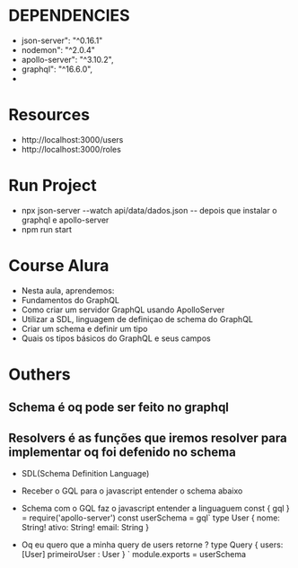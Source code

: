 # DEPENDENCIES 
- json-server": "^0.16.1"
- nodemon": "^2.0.4"
- apollo-server": "^3.10.2",
- graphql": "^16.6.0",
-


# Resources
- http://localhost:3000/users
- http://localhost:3000/roles

# Run Project
- npx json-server --watch api/data/dados.json
-- depois que instalar o graphql e apollo-server
- npm run start






# Course Alura

- Nesta aula, aprendemos:
- Fundamentos do GraphQL
- Como criar um servidor GraphQL usando ApolloServer
- Utilizar a SDL, linguagem de definiçao de schema do GraphQL
- Criar um schema e definir um tipo
- Quais os tipos básicos do GraphQL e seus campos



# Outhers

## Schema é oq pode ser feito no graphql


## Resolvers é as funções que iremos resolver para implementar oq foi defenido no schema

- SDL(Schema Definition Language)
- Receber o GQL para o javascript entender o schema abaixo
- Schema com o GQL faz o javascript entender a linguaguem
const { gql } = require('apollo-server')
const userSchema = gql`
  type User {
    nome: String!
    ativo: String!
    email: String
  }

- Oq eu quero que a minha query de users retorne ?
  type Query {
    users: [User]
    primeiroUser : User
  }
`
module.exports = userSchema


